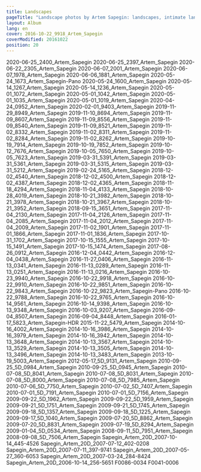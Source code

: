 ```yaml
---
title: Landscapes
pageTitle: "Landscape photos by Artem Sapegin: landscapes, intimate landscapes and nature"
layout: Album
lang: en
cover: 2016-10-22_9918_Artem_Sapegin
coverModified: 20161022
position: 20
---
```


2020-06-25_2400_Artem_Sapegin
2020-06-25_2397_Artem_Sapegin
2020-06-22_2305_Artem_Sapegin
2020-06-07_2001_Artem_Sapegin
2020-06-07_1978_Artem_Sapegin
2020-06-06_1881_Artem_Sapegin
2020-05-24_1673_Artem_Sapegin-Pano
2020-05-24_1600_Artem_Sapegin
2020-05-14_1267_Artem_Sapegin
2020-05-14_1236_Artem_Sapegin
2020-05-01_1072_Artem_Sapegin
2020-05-01_1042_Artem_Sapegin
2020-05-01_1035_Artem_Sapegin
2020-05-01_1019_Artem_Sapegin
2020-04-24_0952_Artem_Sapegin
2020-02-01_9403_Artem_Sapegin
2019-11-29_8949_Artem_Sapegin
2019-11-10_8694_Artem_Sapegin
2019-11-09_8607_Artem_Sapegin
2019-11-09_8556_Artem_Sapegin
2019-11-09_8540_Artem_Sapegin
2019-11-09_8521_Artem_Sapegin
2019-11-02_8332_Artem_Sapegin
2019-11-02_8311_Artem_Sapegin
2019-11-02_8284_Artem_Sapegin
2019-11-02_8262_Artem_Sapegin
2019-10-19_7914_Artem_Sapegin
2019-10-19_7852_Artem_Sapegin
2019-10-12_7676_Artem_Sapegin
2019-10-05_7650_Artem_Sapegin
2019-10-05_7623_Artem_Sapegin
2019-03-31_5391_Artem_Sapegin
2019-03-31_5361_Artem_Sapegin
2019-03-31_5315_Artem_Sapegin
2019-03-31_5212_Artem_Sapegin
2019-02-24_5165_Artem_Sapegin
2018-12-02_4540_Artem_Sapegin
2018-12-02_4500_Artem_Sapegin
2018-12-02_4387_Artem_Sapegin
2018-12-02_4365_Artem_Sapegin
2018-11-18_4294_Artem_Sapegin
2018-11-04_4133_Artem_Sapegin
2018-10-28_4019_Artem_Sapegin
2018-10-21_3982_Artem_Sapegin
2018-10-21_3978_Artem_Sapegin
2018-10-21_3967_Artem_Sapegin
2018-10-21_3952_Artem_Sapegin
2018-09-15_3651_Artem_Sapegin
2017-11-04_2130_Artem_Sapegin
2017-11-04_2126_Artem_Sapegin
2017-11-04_2085_Artem_Sapegin
2017-11-04_2012_Artem_Sapegin
2017-11-04_2009_Artem_Sapegin
2017-11-02_1901_Artem_Sapegin
2017-11-01_1866_Artem_Sapegin
2017-11-01_1836_Artem_Sapegin
2017-10-31_1702_Artem_Sapegin
2017-10-15_1555_Artem_Sapegin
2017-10-15_1491_Artem_Sapegin
2017-10-15_1474_Artem_Sapegin
2017-08-26_0912_Artem_Sapegin
2016-12-04_0442_Artem_Sapegin
2016-12-04_0438_Artem_Sapegin
2016-11-27_0406_Artem_Sapegin
2016-11-13_0341_Artem_Sapegin
2016-11-13_0289_Artem_Sapegin
2016-11-13_0251_Artem_Sapegin
2016-11-13_0216_Artem_Sapegin
2016-10-23_9940_Artem_Sapegin
2016-10-22_9918_Artem_Sapegin
2016-10-22_9910_Artem_Sapegin
2016-10-22_9851_Artem_Sapegin
2016-10-22_9843_Artem_Sapegin
2016-10-22_9823_Artem_Sapegin-Pano
2016-10-22_9788_Artem_Sapegin
2016-10-22_9765_Artem_Sapegin
2016-10-14_9561_Artem_Sapegin
2016-10-14_9398_Artem_Sapegin
2016-10-13_9348_Artem_Sapegin
2016-10-03_9207_Artem_Sapegin
2016-09-04_8507_Artem_Sapegin
2016-09-04_8448_Artem_Sapegin
2016-01-17_5823_Artem_Sapegin-HDR
2015-11-22_5479_Artem_Sapegin
2014-10-16_4002_Artem_Sapegin
2014-10-16_3986_Artem_Sapegin
2014-10-16_3979_Artem_Sapegin
2014-10-16_3942_Artem_Sapegin
2014-10-13_3648_Artem_Sapegin
2014-10-13_3567_Artem_Sapegin
2014-10-13_3529_Artem_Sapegin
2014-10-13_3505_Artem_Sapegin
2014-10-13_3496_Artem_Sapegin
2014-10-13_3483_Artem_Sapegin
2013-10-19_5003_Artem_Sapegin
2012-05-17_5D_9131_Artem_Sapegin
2010-09-25_5D_0984_Artem_Sapegin
2010-09-25_5D_0945_Artem_Sapegin
2010-07-08_5D_8041_Artem_Sapegin
2010-07-08_5D_8031_Artem_Sapegin
2010-07-08_5D_8000_Artem_Sapegin
2010-07-08_5D_7985_Artem_Sapegin
2010-07-06_5D_7750_Artem_Sapegin
2010-07-02_5D_7407_Artem_Sapegin
2010-07-01_5D_7191_Artem_Sapegin
2010-07-01_5D_7156_Artem_Sapegin
2009-09-22_5D_1962_Artem_Sapegin
2009-09-22_5D_1959_Artem_Sapegin
2009-09-21_5D_1751_Artem_Sapegin
2009-09-21_5D_1745_Artem_Sapegin
2009-09-18_5D_1357_Artem_Sapegin
2009-09-18_5D_1225_Artem_Sapegin
2009-09-17_5D_1040_Artem_Sapegin
2009-07-20_5D_8862_Artem_Sapegin
2009-07-20_5D_8831_Artem_Sapegin
2009-07-19_5D_8294_Artem_Sapegin
2009-01-04_5D_0534_Artem_Sapegin
2008-09-11_5D_7951_Artem_Sapegin
2008-09-08_5D_7506_Artem_Sapegin
Sapegin_Artem_20D_2007-10-14_445-4526
Sapegin_Artem_20D_2007-07-12_402-0208
Sapegin_Artem_20D_2007-07-11_397-9741
Sapegin_Artem_20D_2007-05-27_360-6053
Sapegin_Artem_20D_2007-03-24_284-8424
Sapegin_Artem_20D_2006-10-14_256-5651
F0086-0034
F0041-0006
